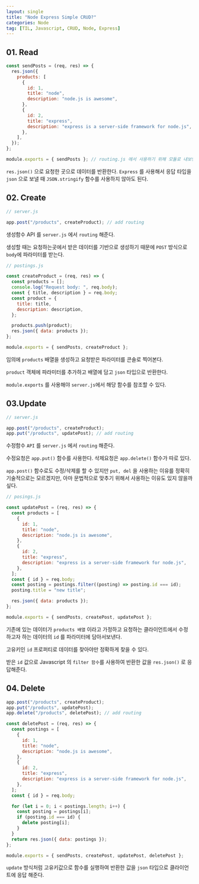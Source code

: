 ```yaml
---
layout: single
title: "Node Express Simple CRUD?"
categories: Node
tag: [TIL, Javascript, CRUD, Node, Express]
---
```


## 01. Read

```jsx
const sendPosts = (req, res) => {
  res.json({
    products: [
      {
        id: 1,
        title: "node",
        description: "node.js is awesome",
      },
      {
        id: 2,
        title: "express",
        description: "express is a server-side framework for node.js",
      },
    ],
  });
};

module.exports = { sendPosts }; // routing.js 에서 사용하기 위해 모듈로 내보낸다.
```

`res.json()` 으로 요청한 곳으로 데이터를 반환한다. `Express` 를 사용해서 응답 타입을 `json` 으로 보낼 때 `JSON.stringify` 함수를 사용하지 않아도 된다.

## 02. Create

```jsx
// server.js

app.post("/products", createProduct); // add routing
```

생성함수 API 를 `server.js` 에서 `routing` 해준다.

생성할 때는 요청하는곳에서 받은 데이터를 기반으로 생성하기 때문에 `POST` 방식으로 `body`에 파라미터를 받는다.

```jsx
// postings.js

const createProduct = (req, res) => {
  const products = [];
  console.log("Request body: ", req.body);
  const { title, description } = req.body;
  const product = {
    title: title,
    description: description,
  };

  products.push(product);
  res.json({ data: products });
};

module.exports = { sendPosts, createProduct };
```

임의에 `products` 배열을 생성하고 요청받은 파라미터를 콘솔로 찍어본다.

`product` 객체에 파라미터를 추가하고 배열에 담고 `json` 타입으로 반환한다.

`module.exports` 를 사용해야 `server.js`에서 해당 함수를 참조할 수 있다.

## 03.Update

```jsx
// server.js

app.post("/products", createProduct);
app.put("/products", updatePost); // add routing
```

수정함수 `API` 를 `server.js` 에서 `routing` 해준다.

수정요청은 `app.put()` 함수를 사용한다. 삭제요청은 `app.delete()` 함수가 따로 있다.

`app.post()` 함수로도 수정/삭제를 할 수 있지만 `put, del` 을 사용하는 이유를 정확히 기술적으로는 모르겠지만, 아마 문법적으로 맞추기 위해서 사용하는 이유도 있지 않을까 싶다.

```jsx
// posings.js

const updatePost = (req, res) => {
  const products = [
    {
      id: 1,
      title: "node",
      description: "node.js is awesome",
    },
    {
      id: 2,
      title: "express",
      description: "express is a server-side framework for node.js",
    },
  ];
  const { id } = req.body;
  const posting = postings.filter((posting) => posting.id === id);
  posting.title = "new title";

  res.json({ data: products });
};

module.exports = { sendPosts, createPost, updatePost };
```

기존에 있는 데이터가 `products 배열` 이라고 가정하고 요청하는 클라이언트에서 수정하고자 하는 데이터의 `id` 를 파라미터에 담아서보낸다.

고유키인 `id` 프로퍼티로 데이터를 찾아야만 정확하게 찾을 수 있다.

받은 `id` 값으로 Javascript 의 `filter 함수`를 사용하여 반환한 값을 `res.json()` 로 응답해준다.

## 04. Delete

```jsx
app.post("/products", createProduct);
app.put("/products", updatePost);
app.delete("/products", deletePost); // add routing
```

```jsx
const deletePost = (req, res) => {
  const postings = [
    {
      id: 1,
      title: "node",
      description: "node.js is awesome",
    },
    {
      id: 2,
      title: "express",
      description: "express is a server-side framework for node.js",
    },
  ];
  const { id } = req.body;

  for (let i = 0; i < postings.length; i++) {
    const posting = postings[i];
    if (posting.id === id) {
      delete posting[i];
    }
  }
  return res.json({ data: postings });
};

module.exports = { sendPosts, createPost, updatePost, deletePost };
```

`update` 방식처럼 고유키값으로 함수를 실행하여 반환한 값을 `json` 타입으로 클라이언트에 응답 해준다.
